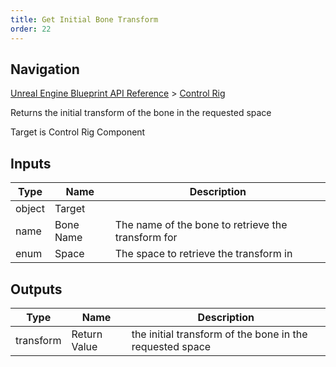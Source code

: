 ```yaml
---
title: Get Initial Bone Transform
order: 22
---
```

## Navigation

[Unreal Engine Blueprint API Reference](https://dev.epicgames.com/documentation/en-us/unreal-engine/BlueprintAPI) > [Control Rig](https://dev.epicgames.com/documentation/en-us/unreal-engine/BlueprintAPI/ControlRig_1)

Returns the initial transform of the bone in the requested space

Target is Control Rig Component

## Inputs

| Type | Name | Description |
| --- | --- | --- |
| object | Target |  |
| name | Bone Name | The name of the bone to retrieve the transform for |
| enum | Space | The space to retrieve the transform in |

## Outputs

| Type | Name | Description |
| --- | --- | --- |
| transform | Return Value | the initial transform of the bone in the requested space |

